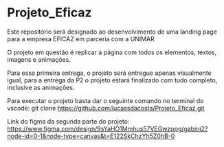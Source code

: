 # Projeto_Eficaz

Este repositório será designado ao desenvolvimento de uma landing page para a empresa EFICAZ em parceria com a UNIMAR

O projeto em questão é replicar a página com todos os elementos, textos, imagens e animações.

Para essa primeira entrega, o projeto será entregue apenas visualmente igual, para a entrega da P2 o projeto estará finalizado com tudo completo, inclusive as animações.

Para executar o projeto basta dar o seguinte comando no terminal do vscode: git clone https://github.com/lucassdacosta/Projeto_Eficaz.git

Link do figma da segunda parte do projeto: https://www.figma.com/design/9sYaHO1Mmhus57VEGwzppg/gabini2?node-id=0-1&node-type=canvas&t=E122SkChzYh5Z0hB-0
